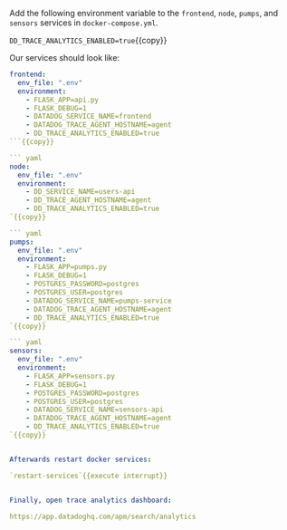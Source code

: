 Add the following environment variable to the `frontend`, `node`, `pumps`,
and `sensors` services in `docker-compose.yml`.

`DD_TRACE_ANALYTICS_ENABLED=true`{{copy}}

Our services should look like:

``` yaml
frontend:
  env_file: ".env"
  environment:
    - FLASK_APP=api.py
    - FLASK_DEBUG=1
    - DATADOG_SERVICE_NAME=frontend
    - DATADOG_TRACE_AGENT_HOSTNAME=agent
    - DD_TRACE_ANALYTICS_ENABLED=true
```{{copy}}

``` yaml
node:
  env_file: ".env"
  environment:
    - DD_SERVICE_NAME=users-api
    - DD_TRACE_AGENT_HOSTNAME=agent
    - DD_TRACE_ANALYTICS_ENABLED=true
`{{copy}}

``` yaml
pumps:
  env_file: ".env"
  environment:
    - FLASK_APP=pumps.py
    - FLASK_DEBUG=1
    - POSTGRES_PASSWORD=postgres
    - POSTGRES_USER=postgres
    - DATADOG_SERVICE_NAME=pumps-service
    - DATADOG_TRACE_AGENT_HOSTNAME=agent
    - DD_TRACE_ANALYTICS_ENABLED=true
`{{copy}}

``` yaml
sensors:
  env_file: ".env"
  environment:
    - FLASK_APP=sensors.py
    - FLASK_DEBUG=1
    - POSTGRES_PASSWORD=postgres
    - POSTGRES_USER=postgres
    - DATADOG_SERVICE_NAME=sensors-api
    - DATADOG_TRACE_AGENT_HOSTNAME=agent
    - DD_TRACE_ANALYTICS_ENABLED=true
`{{copy}}


Afterwards restart docker services:

`restart-services`{{execute interrupt}}


Finally, open trace analytics dashboard:

https://app.datadoghq.com/apm/search/analytics
